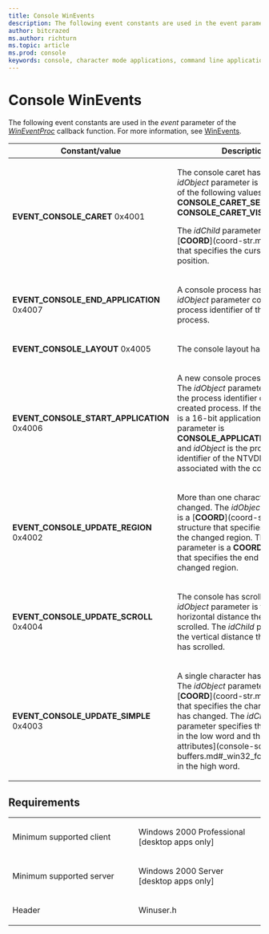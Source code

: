 ```yaml
---
title: Console WinEvents
description: The following event constants are used in the event parameter of the WinEventProc callback function. For more information, see WinEvents.
author: bitcrazed
ms.author: richturn
ms.topic: article
ms.prod: console
keywords: console, character mode applications, command line applications, terminal applications, console api
---
```


# Console WinEvents


The following event constants are used in the *event* parameter of the [*WinEventProc*](https://msdn.microsoft.com/en-us/library/windows/desktop/dd373885(v=vs.85).aspx) callback function. For more information, see [WinEvents](https://msdn.microsoft.com/library/windows/desktop/dd373889).

<table>
<colgroup>
<col width="50%" />
<col width="50%" />
</colgroup>
<thead>
<tr class="header">
<th>Constant/value</th>
<th>Description</th>
</tr>
</thead>
<tbody>
<tr class="odd">
<td><span id="EVENT_CONSOLE_CARET"></span><span id="event_console_caret"></span>
<strong>EVENT_CONSOLE_CARET</strong>
0x4001</td>
<td><p>The console caret has moved. The <em>idObject</em> parameter is one or more of the following values: <strong>CONSOLE_CARET_SELECTION</strong> or <strong>CONSOLE_CARET_VISIBLE</strong>.</p>
<p>The <em>idChild</em> parameter is a [<strong>COORD</strong>](coord-str.md) structure that specifies the cursor's current position.</p></td>
</tr>
<tr class="even">
<td><span id="EVENT_CONSOLE_END_APPLICATION"></span><span id="event_console_end_application"></span>
<strong>EVENT_CONSOLE_END_APPLICATION</strong>
0x4007</td>
<td><p>A console process has exited. The <em>idObject</em> parameter contains the process identifier of the terminated process.</p></td>
</tr>
<tr class="odd">
<td><span id="EVENT_CONSOLE_LAYOUT"></span><span id="event_console_layout"></span>
<strong>EVENT_CONSOLE_LAYOUT</strong>
0x4005</td>
<td><p>The console layout has changed.</p></td>
</tr>
<tr class="even">
<td><span id="EVENT_CONSOLE_START_APPLICATION"></span><span id="event_console_start_application"></span>
<strong>EVENT_CONSOLE_START_APPLICATION</strong>
0x4006</td>
<td><p>A new console process has started. The <em>idObject</em> parameter contains the process identifier of the newly created process. If the application is a 16-bit application, the <em>idChild</em> parameter is <strong>CONSOLE_APPLICATION_16BIT</strong> and <em>idObject</em> is the process identifier of the NTVDM session associated with the console.</p></td>
</tr>
<tr class="odd">
<td><span id="EVENT_CONSOLE_UPDATE_REGION"></span><span id="event_console_update_region"></span>
<strong>EVENT_CONSOLE_UPDATE_REGION</strong>
0x4002</td>
<td><p>More than one character has changed. The <em>idObject</em> parameter is a [<strong>COORD</strong>](coord-str.md) structure that specifies the start of the changed region. The <em>idChild</em> parameter is a <strong>COORD</strong> structure that specifies the end of the changed region.</p></td>
</tr>
<tr class="even">
<td><span id="EVENT_CONSOLE_UPDATE_SCROLL"></span><span id="event_console_update_scroll"></span>
<strong>EVENT_CONSOLE_UPDATE_SCROLL</strong>
0x4004</td>
<td><p>The console has scrolled. The <em>idObject</em> parameter is the horizontal distance the console has scrolled. The <em>idChild</em> parameter is the vertical distance the console has scrolled.</p></td>
</tr>
<tr class="odd">
<td><span id="EVENT_CONSOLE_UPDATE_SIMPLE"></span><span id="event_console_update_simple"></span>
<strong>EVENT_CONSOLE_UPDATE_SIMPLE</strong>
0x4003</td>
<td><p>A single character has changed. The <em>idObject</em> parameter is a [<strong>COORD</strong>](coord-str.md) structure that specifies the character that has changed. The <em>idChild</em> parameter specifies the character in the low word and the [character attributes](console-screen-buffers.md#_win32_font_attributes) in the high word.</p></td>
</tr>
<tr class="even">
</tr>
<tr class="odd">
</tr>
<tr class="even">
</tr>
<tr class="odd">
</tr>
<tr class="even">
</tr>
</tbody>
</table>

Requirements
------------

<table>
<colgroup>
<col width="50%" />
<col width="50%" />
</colgroup>
<tbody>
<tr class="odd">
<td><p>Minimum supported client</p></td>
<td><p>Windows 2000 Professional [desktop apps only]</p></td>
</tr>
<tr class="even">
<td><p>Minimum supported server</p></td>
<td><p>Windows 2000 Server [desktop apps only]</p></td>
</tr>
<tr class="odd">
<td><p>Header</p></td>
<td>Winuser.h</td>
</tr>
</tbody>
</table>

 

 




